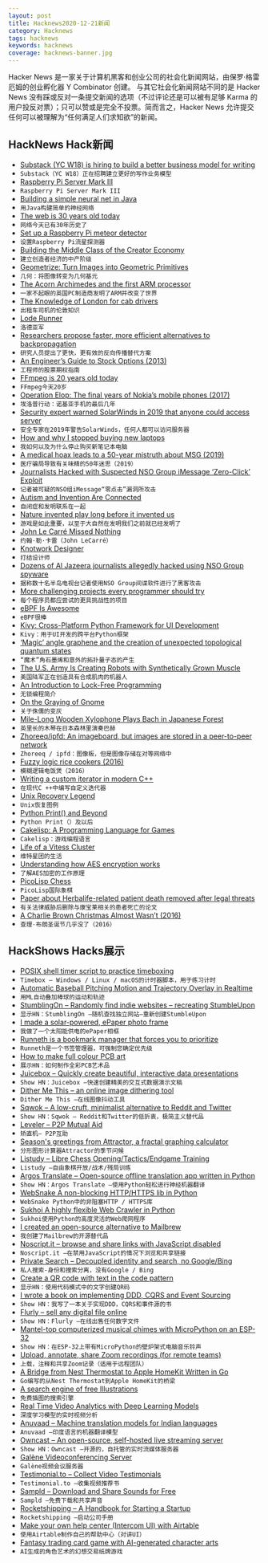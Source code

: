 ```yaml
---
layout: post
title: Hacknews2020-12-21新闻
category: Hacknews
tags: hacknews
keywords: hacknews
coverage: hacknews-banner.jpg
---
```


Hacker News 是一家关于计算机黑客和创业公司的社会化新闻网站，由保罗·格雷厄姆的创业孵化器 Y Combinator 创建。
与其它社会化新闻网站不同的是 Hacker News 没有踩或反对一条提交新闻的选项（不过评论还是可以被有足够 Karma 的用户投反对票）；只可以赞或是完全不投票。简而言之，Hacker News 允许提交任何可以被理解为“任何满足人们求知欲”的新闻。

## HackNews Hack新闻


- [Substack (YC W18) is hiring to build a better business model for writing](https://substack.com/jobs)
- `Substack（YC W18）正在招聘建立更好的写作业务模型`
- [Raspberry Pi Server Mark III](https://uplab.pro/2020/12/raspberry-pi-server-mark-iii/)
- `Raspberry Pi Server Mark III`
- [Building a simple neural net in Java](https://smalldata.tech/blog/2016/05/03/building-a-simple-neural-net-in-java)
- `用Java构建简单的神经网络`
- [The web is 30 years old today](https://home.cern/science/computing/birth-web)
- `网络今天已有30年历史了`
- [Set up a Raspberry Pi meteor detector](https://www.skyatnightmagazine.com/advice/diy/raspberry-pi-meteor-detector/)
- `设置Raspberry Pi流星探测器`
- [Building the Middle Class of the Creator Economy](https://li.substack.com/p/building-the-middle-class-of-the)
- `建立创造者经济的中产阶级`
- [Geometrize: Turn Images into Geometric Primitives](https://www.geometrize.co.uk/)
- `几何：将图像转变为几何基元`
- [The Acorn Archimedes and the first ARM processor](https://arstechnica.com/features/2020/12/how-an-obscure-british-pc-maker-invented-arm-and-changed-the-world/)
- `一家不起眼的英国PC制造商发明了ARM并改变了世界`
- [The Knowledge of London for cab drivers](https://tfl.gov.uk/info-for/taxis-and-private-hire/licensing/learn-the-knowledge-of-london)
- `出租车司机的伦敦知识`
- [Lode Runner](https://www.filfre.net/2020/12/lode-runner/)
- `洛德亚军`
- [Researchers propose faster, more efficient alternatives to backpropagation](https://venturebeat.com/2020/12/16/at-neurips-2020-researchers-proposed-faster-more-efficient-alternatives-to-backpropagation/)
- `研究人员提出了更快，更有效的反向传播替代方案`
- [An Engineer’s Guide to Stock Options (2013)](https://blog.alexmaccaw.com/an-engineers-guide-to-stock-options#)
- `工程师的股票期权指南`
- [FFmpeg is 20 years old today](https://twitter.com/ffmpeg/status/1340698413143224320)
- `FFmpeg今天20岁`
- [Operation Elop: The final years of Nokia’s mobile phones (2017)](https://medium.com/@harrikiljander/operation-elop-6f2b043f52c5)
- `埃洛普行动：诺基亚手机的最后几年`
- [Security expert warned SolarWinds in 2019 that anyone could access server](https://www.businessinsider.com.au/solarwinds-warned-weak-123-password-could-expose-firm-report-2020-12)
- `安全专家在2019年警告SolarWinds，任何人都可以访问服务器`
- [How and why I stopped buying new laptops](https://solar.lowtechmagazine.com/2020/12/how-and-why-i-stopped-buying-new-laptops.html)
- `我如何以及为什么停止购买新笔记本电脑`
- [A medical hoax leads to a 50-year mistruth about MSG (2019)](https://news.colgate.edu/magazine/2019/02/06/the-strange-case-of-dr-ho-man-kwok/)
- `医疗骗局导致有关味精的50年迷思（2019）`
- [Journalists Hacked with Suspected NSO Group iMessage ‘Zero-Click’ Exploit](https://citizenlab.ca/2020/12/the-great-ipwn-journalists-hacked-with-suspected-nso-group-imessage-zero-click-exploit/)
- `记者被可疑的NSO组iMessage“零点击”漏洞所攻击`
- [Autism and Invention Are Connected](https://www.wsj.com/articles/how-autism-and-invention-are-connected-11607749260)
- `自闭症和发明联系在一起`
- [Nature invented play long before it invented us](http://nautil.us/issue/94/evolving/why-it-pays-to-play-around-rp)
- `游戏是如此重要，以至于大自然在发明我们之前就已经发明了`
- [John Le Carré Missed Nothing](https://www.newyorker.com/culture/postscript/john-le-carre-missed-nothing)
- `约翰·勒·卡雷（John LeCarré）`
- [Knotwork Designer](http://birrell.org/andrew/knotwork/)
- `打结设计师`
- [Dozens of Al Jazeera journalists allegedly hacked using NSO Group spyware](https://www.theguardian.com/media/2020/dec/20/citizen-lab-nso-dozens-of-aljazeera-journalists-allegedly-hacked-using-israeli-firm-spyware)
- `据称数十名半岛电视台记者使用NSO Group间谍软件进行了黑客攻击`
- [More challenging projects every programmer should try](https://web.eecs.utk.edu/~azh/blog/morechallengingprojects.html)
- `每个程序员都应尝试的更具挑战性的项目`
- [eBPF Is Awesome](https://filipnikolovski.com/posts/ebpf/)
- `eBPF很棒`
- [Kivy: Cross-Platform Python Framework for UI Development](https://kivy.org/)
- `Kivy：用于UI开发的跨平台Python框架`
- [‘Magic’ angle graphene and the creation of unexpected topological quantum states](https://www.princeton.edu/news/2020/12/14/magic-angle-graphene-and-creation-unexpected-topological-quantum-states)
- `“魔术”角石墨烯和意外的拓扑量子态的产生`
- [The U.S. Army Is Creating Robots with Synthetically Grown Muscle](https://smosa.com/army-building-robots-with-synthetic-muscle/)
- `美国陆军正在创造具有合成肌肉的机器人`
- [An Introduction to Lock-Free Programming](https://preshing.com/20120612/an-introduction-to-lock-free-programming/)
- `无锁编程简介`
- [On the Graying of Gnome](https://hpjansson.org/blag/2020/12/16/on-the-graying-of-gnome/)
- `关于侏儒的变灰`
- [Mile-Long Wooden Xylophone Plays Bach in Japanese Forest](https://dornob.com/mile-long-wooden-xylophone-plays-bach-in-japanese-forest/)
- `英里长的木琴在日本森林里演奏巴赫`
- [Zhoreeq/ipfd: An imageboard, but images are stored in a peer-to-peer network](https://github.com/zhoreeq/ipfd)
- `Zhoreeq / ipfd：图像板，但是图像存储在对等网络中`
- [Fuzzy logic rice cookers (2016)](https://fivethirtyeight.com/features/an-ode-to-the-rice-cooker-the-smartest-kitchen-appliance-ive-ever-owned/)
- `模糊逻辑电饭煲（2016）`
- [Writing a custom iterator in modern C++](https://www.internalpointers.com/post/writing-custom-iterators-modern-cpp)
- `在现代C ++中编写自定义迭代器`
- [Unix Recovery Legend](https://www.ee.ryerson.ca/~elf/hack/recovery.html)
- `Unix恢复图例`
- [Python Print() and Beyond](https://josiasdev.best/python-print-and-beyond)
- `Python Print（）及以后`
- [Cakelisp: A Programming Language for Games](https://macoy.me/blog/programming/CakelispIntro)
- `Cakelisp：游戏编程语言`
- [Life of a Vitess Cluster](https://vitess.io/blog/2020-04-27-life-of-a-cluster/)
- `维特星团的生活`
- [Understanding how AES encryption works](https://nakabonne.dev/posts/understanding-how-aes-encryption-works/)
- `了解AES加密的工作原理`
- [PicoLisp Chess](https://software-lab.de/chess/README)
- `PicoLisp国际象棋`
- [Paper about Herbalife-related patient death removed after legal threats](https://scienceintegritydigest.com/2020/12/20/paper-about-herbalife-related-patient-death-removed-after-company-threatens-to-sue-the-journal/)
- `有关法律威胁后删除与康宝莱相关的患者死亡的论文`
- [A Charlie Brown Christmas Almost Wasn’t (2016)](https://nymag.com/vindicated/2016/11/how-a-charlie-brown-christmas-almost-wasnt.html)
- `查理·布朗圣诞节几乎没了（2016）`


## HackShows Hacks展示

- [ POSIX shell timer script to practice timeboxing](https://github.com/susam/timebox)
- `Timebox – Windows / Linux / macOS的计时器脚本，用于练习计时`
- [ Automatic Baseball Pitching Motion and Trajectory Overlay in Realtime](https://github.com/chonyy/ML-auto-baseball-pitching-overlay)
- `用ML自动叠加棒球的运动和轨迹`
- [ StumblingOn – Randomly find indie websites – recreating StumbleUpon](https://stumblingon.com)
- `显示HN：StumblingOn –随机查找独立网站–重新创建StumbleUpon`
- [ I made a solar-powered, ePaper photo frame](item?id=25461853)
- `我做了一个太阳能供电的ePaper相框`
- [ Runneth is a bookmark manager that forces you to prioritize](https://chrome.google.com/webstore/detail/runneth/dmihmacgmljciebmenpanbfkllboajkl)
- `Runneth是一个书签管理器，可强制您确定优先级`
- [ How to make full colour PCB art](https://pixel.curious.supplies/blog/pcb_art/)
- `展示HN：如何制作全彩PCB艺术品`
- [ Juicebox – Quickly create beautiful, interactive data presentations](https://www.juiceanalytics.com/juicebox)
- `Show HN：Juicebox –快速创建精美的交互式数据演示文稿`
- [ Dither Me This – an online image dithering tool](https://doodad.dev/dither-me-this)
- `Dither Me This –在线图像抖动工具`
- [ Sqwok – A low-cruft, minimalist alternative to Reddit and Twitter](https://sqwok.im/)
- `Show HN：Sqwok – Reddit和Twitter的低折衷，极简主义替代品`
- [ Leveler – P2P Mutual Aid](https://leveler.info)
- `矫直机– P2P互助`
- [ Season's greetings from Attractor, a fractal graphing calculator](https://attr.actor/snapshots/ddmjrphmqtvvsdyy)
- `分形图形计算器Attractor的季节问候`
- [ Listudy – Libre Chess Opening/Tactics/Endgame Training](https://listudy.org/en)
- `Listudy –自由象棋开放/战术/残局训练`
- [ Argos Translate – Open-source offline translation app written in Python](https://github.com/argosopentech/argos-translate)
- `Show HN：Argos Translate –使用Python轻松进行神经机器翻译`
- [ WebSnake A non-blocking HTTP/HTTPS lib in Python](https://github.com/untwisted/websnake)
- `WebSnake Python中的非阻塞HTTP / HTTPS库`
- [ Sukhoi A highly flexible Web Crawler in Python](https://github.com/untwisted/sukhoi)
- `Sukhoi使用Python的高度灵活的Web爬网程序`
- [ I created an open-source alternative to Mailbrew](https://github.com/uduakabaci/Paisley)
- `我创建了Mailbrew的开源替代品`
- [ Noscript.it – browse and share links with JavaScript disabled](https://noscript.it)
- `Noscript.it –在禁用JavaScript的情况下浏览和共享链接`
- [ Private Search – Decoupled identity and search, no Google/Bing](https://private.sh)
- `私人搜索-身份和搜索分离，没有Google / Bing`
- [ Create a QR code with text in the code pattern](http://qr.new)
- `显示HN：使用代码模式中的文字创建QR码`
- [ I wrote a book on implementing DDD, CQRS and Event Sourcing](https://leanpub.com/implementing-ddd-cqrs-and-event-sourcing)
- `Show HN：我写了一本关于实现DDD，CQRS和事件源的书`
- [ Flurly – sell any digital file online](https://flurly.com/)
- `Show HN：Flurly –在线出售任何数字文件`
- [ Mantel-top computerized musical chimes with MicroPython on an ESP-32](https://github.com/keredson/chimes/blob/main/README.md)
- `Show HN：在ESP-32上带有MicroPython的壁炉架式电脑音乐铃声`
- [ Upload, annotate, share Zoom recordings (for remote teams)](https://tapehouse.co/)
- `上载，注释和共享Zoom记录（适用于远程团队）`
- [ A Bridge from Nest Thermostat to Apple HomeKit Written in Go](https://github.com/yangl1996/nesthub)
- `Go编写的从Nest Thermostat到Apple HomeKit的桥梁`
- [ A search engine of free Illustrations](https://www.artify.co/illustrations)
- `免费插图的搜索引擎`
- [ Real Time Video Analytics with Deep Learning Models](https://nighthawk.live)
- `深度学习模型的实时视频分析`
- [ Anuvaad – Machine translation models for Indian languages](https://github.com/notAI-tech/Anuvaad)
- `Anuvaad –印度语言的机器翻译模型`
- [ Owncast – An open-source, self-hosted live streaming server](item?id=25484133)
- `Show HN：Owncast –开源的，自托管的实时流媒体服务器`
- [ Galène Videoconferencing Server](https://galene.org)
- `Galène视频会议服务器`
- [ Testimonial.to – Collect Video Testimonials](https://testimonial.to/)
- `Testimonial.to –收集视频推荐书`
- [ Sampld – Download and Share Sounds for Free](https://sampld.app?ref=hackernews)
- `Sampld –免费下载和共享声音`
- [ Rocketshipping – A Handbook for Starting a Startup](https://www.amazon.com/Rocketshipping-accelerated-thinking-Successful-Startup/dp/B08QBGZWBH)
- `Rocketshipping –启动公司手册`
- [ Make your own help center (Intercom UI) with Airtable](item?id=25491413)
- `使用Airtable制作自己的帮助中心（对讲UI）`
- [ Fantasy trading card game with AI-generated character arts](https://etheroes.io)
- `AI生成的角色艺术的幻想交易纸牌游戏`


